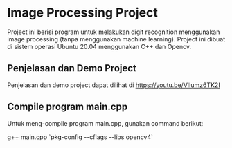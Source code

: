 # Image Processing Project
Project ini berisi program untuk melakukan digit recognition menggunakan image processing (tanpa menggunakan machine learning). Project ini dibuat di sistem operasi Ubuntu 20.04 menggunakan C++ dan Opencv.

## Penjelasan dan Demo Project

Penjelasan dan demo project dapat dilihat di https://youtu.be/VlIumz6TK2I

## Compile program main.cpp
Untuk meng-compile program main.cpp, gunakan command berikut:

g++ main.cpp \`pkg-config --cflags --libs opencv4\`
